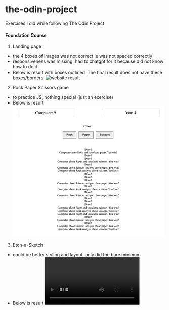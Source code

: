 # the-odin-project

Exercises I did while following The Odin Project

#### Foundation Course

1. Landing page

-   the 4 boxes of images was not correct ie was not spaced correctly
-   responsiveness was missing, had to chatgpt for it because did not know how to do it
-   Below is result with boxes outlined. The final result does not have these boxes/borders.
    ![website result](landingpage/result.gif)

2. Rock Paper Scissors game

-   to practice JS, nothing special (just an exercise)
-   Below is result
    ![website result](rockpaperscissors/result.png)

3. Etch-a-Sketch

-   could be better styling and layout, only did the bare minimum
-   Below is result
    ![website result](etch-a-sketch/result.mp4)
